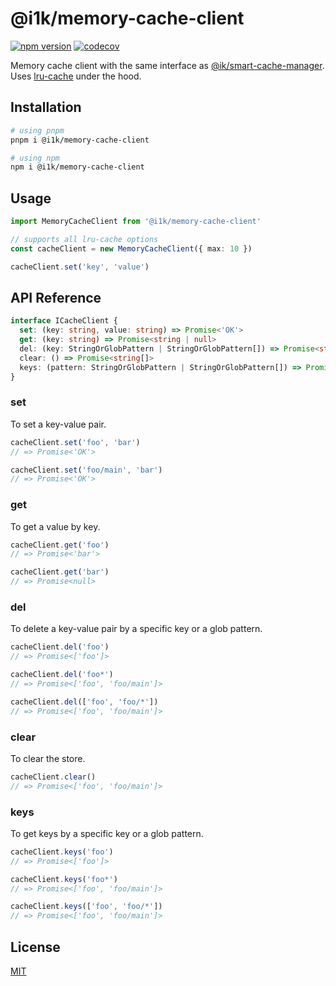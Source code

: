 # @i1k/memory-cache-client

[![npm version](https://img.shields.io/npm/v/@i1k/memory-cache-client/latest.svg)](https://www.npmjs.com/package/@i1k/memory-cache-client)
[![codecov](https://codecov.io/gh/i1kazantsev/memory-cache-client/branch/main/graph/badge.svg?token=J9BZS9JURU)](https://codecov.io/gh/i1kazantsev/memory-cache-client)

Memory cache client with the same interface as [@ik/smart-cache-manager](https://github.com/ivan1kazantsev/smart-cache-manager#readme).
Uses [lru-cache](https://github.com/isaacs/node-lru-cache#readme) under the hood.

## Installation

```bash
# using pnpm
pnpm i @i1k/memory-cache-client

# using npm
npm i @i1k/memory-cache-client
```

## Usage

```typescript
import MemoryCacheClient from '@i1k/memory-cache-client'

// supports all lru-cache options
const cacheClient = new MemoryCacheClient({ max: 10 })

cacheClient.set('key', 'value')
```

## API Reference

```typescript
interface ICacheClient {
  set: (key: string, value: string) => Promise<'OK'>
  get: (key: string) => Promise<string | null>
  del: (key: StringOrGlobPattern | StringOrGlobPattern[]) => Promise<string[]>
  clear: () => Promise<string[]>
  keys: (pattern: StringOrGlobPattern | StringOrGlobPattern[]) => Promise<string[]>
}
```

### set

To set a key-value pair.

```typescript
cacheClient.set('foo', 'bar')
// => Promise<'OK'>

cacheClient.set('foo/main', 'bar')
// => Promise<'OK'>
```

### get

To get a value by key.

```typescript
cacheClient.get('foo')
// => Promise<'bar'>

cacheClient.get('bar')
// => Promise<null>
```

### del

To delete a key-value pair by a specific key or a glob pattern.

```typescript
cacheClient.del('foo')
// => Promise<['foo']>

cacheClient.del('foo*')
// => Promise<['foo', 'foo/main']>

cacheClient.del(['foo', 'foo/*'])
// => Promise<['foo', 'foo/main']>
```

### clear

To clear the store.

```typescript
cacheClient.clear()
// => Promise<['foo', 'foo/main']>
```

### keys

To get keys by a specific key or a glob pattern.

```typescript
cacheClient.keys('foo')
// => Promise<['foo']>

cacheClient.keys('foo*')
// => Promise<['foo', 'foo/main']>

cacheClient.keys(['foo', 'foo/*'])
// => Promise<['foo', 'foo/main']>
```

## License

[MIT](./LICENSE)
